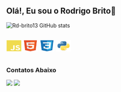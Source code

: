 ## Olá!, Eu sou o Rodrigo Brito👋  

   
   ![Rd-brito13 GitHub stats](https://github-readme-stats.vercel.app/api?username=Rd-Brito13&show_icons=true&theme=cobalt)

<div style="display: inline_block"><br>
  <img align="center" alt="Js" height="30" width="40" src="https://raw.githubusercontent.com/devicons/devicon/master/icons/javascript/javascript-plain.svg">
  <img align="center" alt="HTML" height="30" width="40" src="https://raw.githubusercontent.com/devicons/devicon/master/icons/html5/html5-original.svg">
  <img align="center" alt="CSS" height="30" width="40" src="https://raw.githubusercontent.com/devicons/devicon/master/icons/css3/css3-original.svg">
  <img align="center" alt="Python" height="30" width="40" src="https://raw.githubusercontent.com/devicons/devicon/master/icons/python/python-original.svg">
 
          
          
</div>
 
 <br>
 
  ### Contatos Abaixo
 
<div> 
 
  <a href = "https://mail.google.com/mail/u/0/#inboxbrito.rd13@gmail.com"><img src="https://img.shields.io/badge/-Gmail-%23333?style=for-the-badge&logo=gmail&logoColor=white" target="_blank"></a>
  <a href="https://www.linkedin.com/in/rodrigo-brito-a4393a277" target="_blank"><img src="https://img.shields.io/badge/-LinkedIn-%230077B5?style=for-the-badge&logo=linkedin&logoColor=white" target="_blank"></a> 


  
            
          

</div>
